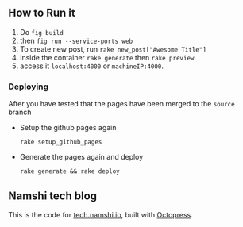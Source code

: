 ## How to Run it

1. Do `fig build`
2. then `fig run --service-ports web`
3. To create new post, run `rake new_post["Awesome Title"]`
4. inside the container `rake generate` then `rake preview`
5. access it `localhost:4000` or `machineIP:4000`.

### Deploying

After you have tested that the pages have been merged to the `source` branch

* Setup the github pages again
  ```
  rake setup_github_pages
  ```

* Generate the pages again and deploy
  ```
  rake generate && rake deploy
  ```

## Namshi tech blog

This is the code for [tech.namshi.io](http://tech.namshi.io), built with [Octopress](http://octopress.org/).

